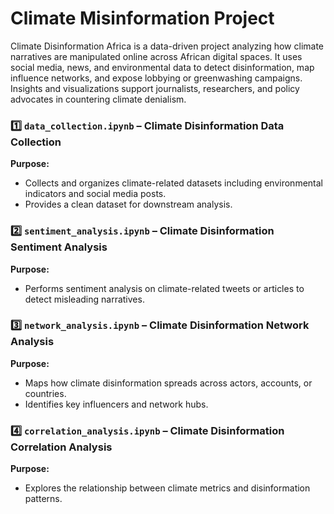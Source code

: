# Climate Misinformation Project

Climate Disinformation Africa is a data-driven project analyzing how climate narratives are manipulated online across African digital spaces. It uses social media, news, and environmental data to detect disinformation, map influence networks, and expose lobbying or greenwashing campaigns. Insights and visualizations support journalists, researchers, and policy advocates in countering climate denialism.


### 1️⃣ `data_collection.ipynb` – Climate Disinformation Data Collection
**Purpose:**  
- Collects and organizes climate-related datasets including environmental indicators and social media posts.
- Provides a clean dataset for downstream analysis.

### 2️⃣ `sentiment_analysis.ipynb` – Climate Disinformation Sentiment Analysis
**Purpose:**  
- Performs sentiment analysis on climate-related tweets or articles to detect misleading narratives.

### 3️⃣ `network_analysis.ipynb` – Climate Disinformation Network Analysis
**Purpose:**  
- Maps how climate disinformation spreads across actors, accounts, or countries.  
- Identifies key influencers and network hubs.

### 4️⃣ `correlation_analysis.ipynb` – Climate Disinformation Correlation Analysis
**Purpose:**  
- Explores the relationship between climate metrics and disinformation patterns.  
